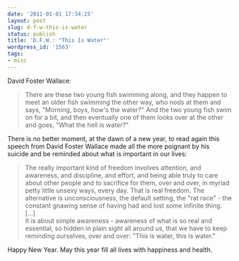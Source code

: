 ```yaml
---
date: '2011-01-01 17:34:25'
layout: post
slug: d-f-w-this-is-water
status: publish
title: 'D.F.W.: "This Is Water"'
wordpress_id: '1563'
tags:
- misc
---
```


David Foster Wallace:
> There are these two young fish swimming along, and they happen to meet an older fish swimming the other way, who nods at them and says, "Morning, boys, how's the water?" And the two young fish swim on for a bit, and then eventually one of them looks over at the other and goes, "What the hell is water?"

There is no better moment, at the dawn of a new year, to read again this speech from David Foster Wallace made all the more poignant by his suicide and be reminded about what is important in our lives:

> The really important kind of freedom involves attention, and awareness, and discipline, and effort, and being able truly to care about other people and to sacrifice for them, over and over, in myriad petty little unsexy ways, every day. That is real freedom. The alternative is unconsciousness, the default setting, the "rat race" - the constant gnawing sense of having had and lost some infinite thing.  
> [...]  
>  It is about simple awareness - awareness of what is so real and essential, so hidden in plain sight all around us, that we have to keep reminding ourselves, over and over: "This is water, this is water."

Happy New Year. May this year fill all lives with happiness and health.

